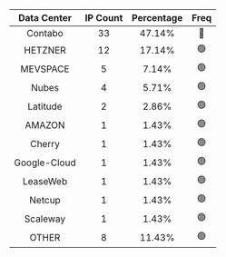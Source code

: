 | Data Center | IP Count | Percentage | Freq |
|:------------:|:--------:|:-----------:|:-----:|
| Contabo | 33 | 47.14% | 🔴 |
| HETZNER | 12 | 17.14% | 🟢 |
| MEVSPACE | 5 | 7.14% | 🟢 |
| Nubes | 4 | 5.71% | 🟢 |
| Latitude | 2 | 2.86% | 🟢 |
| AMAZON | 1 | 1.43% | 🟢 |
| Cherry | 1 | 1.43% | 🟢 |
| Google-Cloud | 1 | 1.43% | 🟢 |
| LeaseWeb | 1 | 1.43% | 🟢 |
| Netcup | 1 | 1.43% | 🟢 |
| Scaleway | 1 | 1.43% | 🟢 |
| OTHER | 8 | 11.43% | 🟢 |